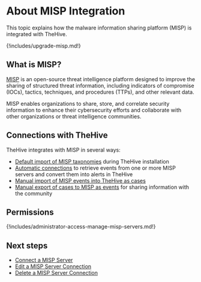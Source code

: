 # About MISP Integration

This topic explains how the malware information sharing platform (MISP) is integrated with TheHive.

{!includes/upgrade-misp.md!}

## What is MISP?

[MISP](https://www.misp-project.org/) is an open-source threat intelligence platform designed to improve the sharing of structured threat information, including indicators of compromise (IOCs), tactics, techniques, and procedures (TTPs), and other relevant data. 

MISP enables organizations to share, store, and correlate security information to enhance their cybersecurity efforts and collaborate with other organizations or threat intelligence communities.

## Connections with TheHive

TheHive integrates with MISP in several ways:

* [Default import of MISP taxonomies](../taxonomies.md) during TheHive installation
* [Automatic connections](add-a-misp-server.md) to retrieve events from one or more MISP servers and convert them into alerts in TheHive
* [Manual import of MISP events into TheHive as cases](../../user-guides/analyst-corner/cases/create-a-new-case.md#create-a-case-from-a-misp-event)
* [Manual export of cases to MISP as events](../../user-guides/analyst-corner/cases/export-a-case-to-misp.md) for sharing information with the community

## Permissions

{!includes/administrator-access-manage-misp-servers.md!}

<h2>Next steps</h2>

* [Connect a MISP Server](connect-a-misp-server.md)
* [Edit a MISP Server Connection](edit-a-misp-server.md)
* [Delete a MISP Server Connection](delete-a-misp-server.md)